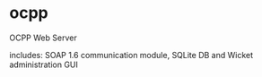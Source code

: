 # ocpp
OCPP Web Server

includes: SOAP 1.6 communication module, SQLite DB and Wicket administration GUI
